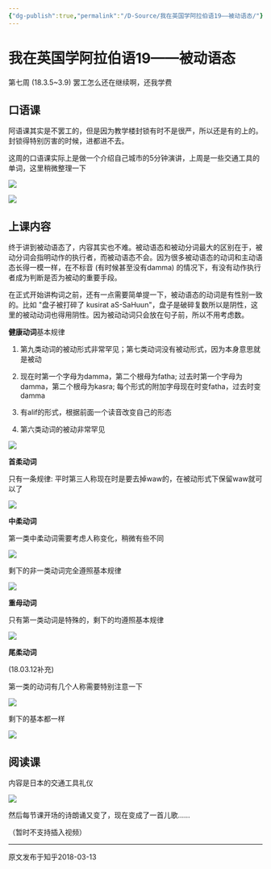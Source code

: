 ```yaml
---
{"dg-publish":true,"permalink":"/D-Source/我在英国学阿拉伯语19——被动语态/"}
---
```


# 我在英国学阿拉伯语19——被动语态

第七周 (18.3.5~3.9) 罢工怎么还在继续啊，还我学费


## 口语课

阿语课其实是不罢工的，但是因为教学楼封锁有时不是很严，所以还是有的上的。封锁得特别厉害的时候，进都进不去。

  

这周的口语课实际上是做一个介绍自己城市的5分钟演讲，上周是一些交通工具的单词，这里稍微整理一下

![](https://pic2.zhimg.com/80/v2-91348250e3ec69530cc7264e2dc70ec9_720w.webp)

![](https://pic2.zhimg.com/80/v2-ae44051e95e6767b38ef8fc62cd4a965_720w.webp)


## 上课内容

终于讲到被动语态了，内容其实也不难。被动语态和被动分词最大的区别在于，被动分词会指明动作的执行者，而被动语态不会。因为很多被动语态的动词和主动语态长得一模一样，在不标音 (有时候甚至没有damma) 的情况下，有没有动作执行者成为判断是否为被动的重要手段。

  

在正式开始讲构词之前，还有一点需要简单提一下，被动语态的动词是有性别一致的。比如 "盘子被打碎了 kusirat aS-SaHuun"，盘子是破碎复数所以是阴性，这里的被动动词也得用阴性。因为被动动词只会放在句子前，所以不用考虑数。

  

**健康动词**基本规律

1) 第九类动词的被动形式非常罕见；第七类动词没有被动形式，因为本身意思就是被动

2) 现在时第一个字母为damma，第二个根母为fatha; 过去时第一个字母为damma，第二个根母为kasra; 每个形式的附加字母现在时变fatha，过去时变damma

3) 有alif的形式，根据前面一个读音改变自己的形态

4) 第六类动词的被动非常罕见

![](https://pic4.zhimg.com/80/v2-0155232b3755a4d37b79a836c58dff07_720w.webp)


**首柔动词**

只有一条规律: 平时第三人称现在时是要去掉waw的，在被动形式下保留waw就可以了

![](https://pic4.zhimg.com/80/v2-d3313d7571641c48f1f3556672a0054f_720w.webp)

**中柔动词**

第一类中柔动词需要考虑人称变化，稍微有些不同

![](https://pic2.zhimg.com/80/v2-59d98e013faf7be82fb23ab4fe3d2ea5_720w.webp)

剩下的非一类动词完全遵照基本规律

![](https://pic3.zhimg.com/80/v2-9b5dfaf7f6be4d4fce4de0c6196c2dfe_720w.webp)

**重母动词**

只有第一类动词是特殊的，剩下的均遵照基本规律

![](https://pic4.zhimg.com/80/v2-728bd5a20acf15718cd1aea5f8de543f_720w.webp)

**尾柔动词**

(18.03.12补充)

第一类的动词有几个人称需要特别注意一下

![](https://pic3.zhimg.com/80/v2-8af9fbedf8a4a2dc0508370292e27c9e_720w.webp)

剩下的基本都一样

![](https://pic2.zhimg.com/80/v2-b9501cc9edfc5c4f1c91371d5662c685_720w.webp)


## 阅读课

内容是日本的交通工具礼仪

![](https://pic4.zhimg.com/80/v2-1aa042789e60b43ba6e71a334f7ced9f_720w.webp)

  
然后每节课开场的诗朗诵又变了，现在变成了一首儿歌……

（暂时不支持插入视频）

---
原文发布于知乎2018-03-13